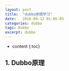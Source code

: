 ```yaml
---
layout: post
title:  "dubbo原理学习"
date:   2016-04-12 01:06:05
categories: dubbo
tags: Dubbo
excerpt: dubbo
---
```



* content
{:toc}



## 1. Dubbo原理

